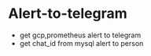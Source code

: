 # Alert-to-telegram
- get gcp,prometheus alert to telegram
- get chat_id from mysql alert to person
